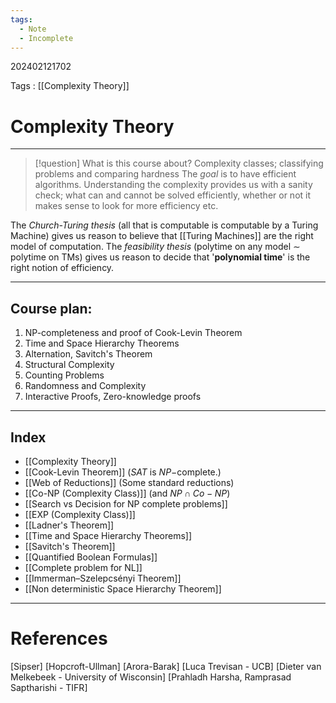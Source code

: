 ```yaml
---
tags:
  - Note
  - Incomplete
---
```

202402121702

Tags : [[Complexity Theory]]
# Complexity Theory
---
> [!question] What is this course about?
> Complexity classes; classifying problems and comparing hardness
> The *goal* is to have efficient algorithms. Understanding the complexity provides us with a sanity check; what can and cannot be solved efficiently, whether or not it makes sense to look for more efficiency etc.

The *Church-Turing thesis* (all that is computable is computable by a Turing Machine) gives us reason to believe that [[Turing Machines]] are the right model of computation. The *feasibility thesis* (polytime on any model $\sim$ polytime on TMs) gives us reason to decide that '**polynomial time**' is the right notion of efficiency.

---
## Course plan:

1. NP-completeness and proof of Cook-Levin Theorem
2. Time and Space Hierarchy Theorems
3. Alternation, Savitch's Theorem
4. Structural Complexity
5. Counting Problems
6. Randomness and Complexity
7. Interactive Proofs, Zero-knowledge proofs

---
## Index

- [[Complexity Theory]]
- [[Cook-Levin Theorem]] ($SAT$ is $NP-$complete.)
- [[Web of Reductions]] (Some standard reductions)
- [[Co-NP (Complexity Class)]] (and $NP\cap Co-NP$)
- [[Search vs Decision for NP complete problems]]
- [[EXP (Complexity Class)]]
- [[Ladner's Theorem]]
- [[Time and Space Hierarchy Theorems]]
- [[Savitch's Theorem]]
- [[Quantified Boolean Formulas]]
- [[Complete problem for NL]]
- [[Immerman–Szelepcsényi Theorem]]
- [[Non deterministic Space Hierarchy Theorem]]



---
# References
[Sipser]
[Hopcroft-Ullman]
[Arora-Barak]
[Luca Trevisan - UCB]
[Dieter van Melkebeek - University of Wisconsin]
[Prahladh Harsha, Ramprasad Saptharishi - TIFR]